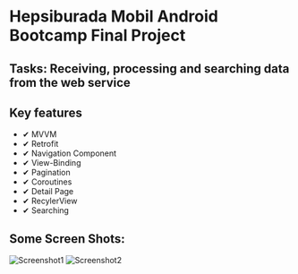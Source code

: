 # Hepsiburada Mobil Android Bootcamp Final Project

## Tasks: Receiving, processing and searching data from the web service

## Key features
 
 * ✔ MVVM
 * ✔ Retrofit
 * ✔ Navigation Component
 * ✔ View-Binding
 * ✔ Pagination
 * ✔ Coroutines
 * ✔ Detail Page
 * ✔ RecylerView
 * ✔ Searching
 
## Some Screen Shots:
![Screenshot1](https://user-images.githubusercontent.com/61592374/139590872-a11c39a6-90ff-44a3-aec9-7158aad3a92b.png)
![Screenshot2](https://user-images.githubusercontent.com/61592374/139591033-599a106d-3f99-4edb-bd27-70d4057267ab.png)
